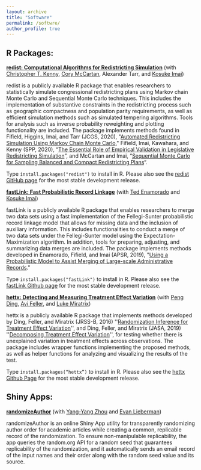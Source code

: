```yaml
---
layout: archive
title: "Software"
permalink: /softwre/
author_profile: true
---
```


## R Packages:

[**redist: Computational Algorithms for Redistricting Simulation**](http://cran.r-project.org/web/packages/redist/) (with [Christopher T. Kenny](https://scholar.harvard.edu/christopherkenny/home), [Cory McCartan](https://imai.fas.harvard.edu/research/SMCredist.html), Alexander Tarr, and [Kosuke Imai](https://imai.fas.harvard.edu/))

redist is a publicly available R package that enables researchers to statistically simulate congressional redistricting plans using Markov chain Monte Carlo and Sequential Monte Carlo techniques. This includes the implementation of substantive constraints in the redistricting process such as geographic compactness and population parity requirements, as well as efficient simulation methods such as simulated tempering algorithms. Tools for analysis such as inverse probability reweighting and plotting functionality are included. The package implements methods found in Fifield, Higgins, Imai, and Tarr (JCGS, 2020), "[Automated Redistricting Simulation Using Markov Chain Monte Carlo](https://imai.fas.harvard.edu/research/files/redist.pdf)," Fifield, Imai, Kawahara, and Kenny (SPP, 2020), “[The Essential Role of Empirical Validation in Legislative Redistricting Simulation](https://imai.fas.harvard.edu/research/files/enumerate.pdf)”, and McCartan and Imai, “[Sequential Monte Carlo for Sampling Balanced and Compact Redistricting Plans](https://imai.fas.harvard.edu/research/files/SMCredist.pdf)“. 

Type `install.packages("redist")` to install in R. Please also see the [redist GitHub page](https://github.com/redistricting/redist) for the most stable development release.

[**fastLink: Fast Probabilistic Record Linkage**](https://cran.r-project.org/web/packages/fastLink/) (with [Ted Enamorado](https://www.tedenamorado.com/) and [Kosuke Imai](https://imai.fas.harvard.edu/))

fastLink is a publicly available R package that enables researchers to merge two data sets using a fast implementation of the Fellegi-Sunter probabilistic record linkage model that allows for missing data and the inclusion of auxiliary information. This includes functionalities to conduct a merge of two data sets under the Fellegi-Sunter model using the Expectation-Maximization algorithm. In addition, tools for preparing, adjusting, and summarizing data merges are included. The package implements methods developed in Enamorado, Fifield, and Imai (APSR, 2019), "[Using a Probabilistic Model to Assist Merging of Large-scale Administrative Records](https://imai.fas.harvard.edu/research/files/linkage.pdf)."

Type `install.packages("fastLink")` to install in R. Please also see the [fastLink Github page](https://github.com/kosukeimai/fastLink) for the most stable development release.

[**hettx: Detecting and Measuring Treatment Effect Variation**](https://cran.r-project.org/web/packages/hettx/) (with [Peng Ding](https://sites.google.com/site/pengdingpku/), [Avi Feller](https://gsppi.berkeley.edu/avi-feller/), and [Luke Miratrix](https://scholar.harvard.edu/lmiratrix/home))

hettx is a publicly available R package that implements methods developed by Ding, Feller, and Miratrix (JRSS-B, 2016)  ''[Randomization Inference for Treatment Effect Variation](https://rss.onlinelibrary.wiley.com/doi/abs/10.1111/rssb.12124)'',  and Ding, Feller, and Miratrix (JASA, 2019) ''[Decomposing Treatment Effect Variation](https://www.tandfonline.com/doi/abs/10.1080/01621459.2017.1407322?journalCode=uasa20)'',  for testing whether there is unexplained variation in treatment effects across observations. The package includes wrapper functions implementing the proposed methods, as well as helper functions for analyzing and visualizing the results of the test.

Type `install.packages(“hettx”)` to install in R. Please also see the [hettx Github Page](https://github.com/bfifield/hettx) for the most stable development release.

## Shiny Apps:

[**randomizeAuthor**](https://randomizeauthor.shinyapps.io/shiny/) (with [Yang-Yang Zhou](https://www.yangyangzhou.com/) and [Evan Lieberman](https://evanlieberman.org/))

randomizeAuthor is an online Shiny App utility for transparently randomizing author order for academic articles while creating a common, replicable record of the randomization. To ensure non-manipulable replicability, the app queries the random.org API for a random seed that guarantees replicability of the randomization, and it automatically sends an email record of the input names and their order along with the random seed value and its source. 
